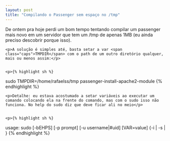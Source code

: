 ```yaml
---
layout: post
title: "Compilando o Passenger sem espaço no /tmp"
---
```

<p>De ontem pra hoje perdi um bom tempo tentando compilar um passenger mais novo em um servidor que tem um /tmp de apenas 1MB (eu ainda preciso descobrir porque isso).</p>


	<p>A solução é simples até, basta setar a var <span class="caps">TMPDIR</span> com o path de um outro diretório qualquer, mais ou menos assim:</p>


	<p>{% highlight sh %}
sudo <span class="caps">TMPDIR</span>=/home/rafaelss/tmp passenger-install-apache2-module
{% endhighlight %}</p>


	<p>Detalhe: eu estava acostumado a setar variáveis ao executar um comando colocando ela na frente do comando, mas com o sudo isso não funciona. No help do sudo diz que deve ficar ali no meio</p>


	<p>{% highlight sh %}
usage: sudo [-bEHPS] [-p prompt] [-u username|#uid] [VAR=value] {-i | -s | }
{% endhighlight %}</p>
